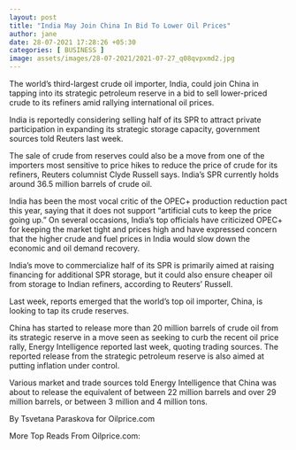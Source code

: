 ```yaml
---
layout: post
title: "India May Join China In Bid To Lower Oil Prices"
author: jane 
date: 28-07-2021 17:28:26 +05:30 
categories: [ BUSINESS ] 
image: assets/images/28-07-2021/2021-07-27_q08qvpxmd2.jpg
---
```

The world’s third-largest crude oil importer, India, could join China in tapping into its strategic petroleum reserve in a bid to sell lower-priced crude to its refiners amid rallying international oil prices.

India is reportedly considering selling half of its SPR to attract private participation in expanding its strategic storage capacity, government sources told Reuters last week.

The sale of crude from reserves could also be a move from one of the importers most sensitive to price hikes to reduce the price of crude for its refiners, Reuters columnist Clyde Russell says. India’s SPR currently holds around 36.5 million barrels of crude oil.

India has been the most vocal critic of the OPEC+ production reduction pact this year, saying that it does not support “artificial cuts to keep the price going up.” On several occasions, India’s top officials have criticized OPEC+ for keeping the market tight and prices high and have expressed concern that the higher crude and fuel prices in India would slow down the economic and oil demand recovery.

India’s move to commercialize half of its SPR is primarily aimed at raising financing for additional SPR storage, but it could also ensure cheaper oil from storage to Indian refiners, according to Reuters’ Russell.

Last week, reports emerged that the world’s top oil importer, China, is looking to tap its crude reserves.

China has started to release more than 20 million barrels of crude oil from its strategic reserve in a move seen as seeking to curb the recent oil price rally, Energy Intelligence reported last week, quoting trading sources. The reported release from the strategic petroleum reserve is also aimed at putting inflation under control.

Various market and trade sources told Energy Intelligence that China was about to release the equivalent of between 22 million barrels and over 29 million barrels, or between 3 million and 4 million tons.

By Tsvetana Paraskova for Oilprice.com

More Top Reads From Oilprice.com: